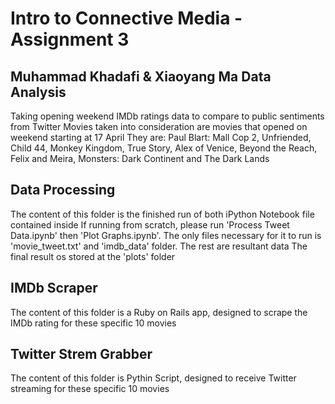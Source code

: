 # Intro to Connective Media - Assignment 3
Muhammad Khadafi & Xiaoyang Ma
Data Analysis
---------
Taking opening weekend IMDb ratings data to compare to public sentiments from Twitter
Movies taken into consideration are movies that opened on weekend starting at 17 April
They are: Paul Blart: Mall Cop 2, Unfriended, Child 44, Monkey Kingdom, True Story, Alex of Venice, Beyond the Reach, Felix and Meira, Monsters: Dark Continent and The Dark Lands

Data Processing
-------
The content of this folder is the finished run of both iPython Notebook file contained inside
If running from scratch, please run 'Process Tweet Data.ipynb' then 'Plot Graphs.ipynb'.
The only files necessary for it to run is 'movie_tweet.txt' and 'imdb_data' folder. The rest are resultant data
The final result os stored at the 'plots' folder

IMDb Scraper
-------
The content of this folder is a Ruby on Rails app, designed to scrape the IMDb rating for these specific 10 movies

Twitter Strem Grabber
-------
The content of this folder is Pythin Script, designed to receive Twitter streaming for these specific 10 movies
